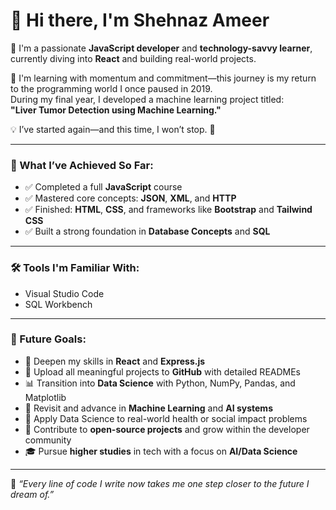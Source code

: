 # 👋 Hi there, I'm Shehnaz Ameer

🌱 I'm a passionate **JavaScript developer** and **technology-savvy learner**, currently diving into **React** and building real-world projects.

🎯 I'm learning with momentum and commitment—this journey is my return to the programming world I once paused in 2019.  
During my final year, I developed a machine learning project titled:  
**"Liver Tumor Detection using Machine Learning."**

💡 I’ve started again—and this time, I won’t stop. 🚀

---

### 📌 What I’ve Achieved So Far:

- ✅ Completed a full **JavaScript** course  
- ✅ Mastered core concepts: **JSON**, **XML**, and **HTTP**  
- ✅ Finished: **HTML**, **CSS**, and frameworks like **Bootstrap** and **Tailwind CSS**  
- ✅ Built a strong foundation in **Database Concepts** and **SQL**

---

### 🛠️ Tools I'm Familiar With:

- Visual Studio Code  
- SQL Workbench  

---

### 🎯 Future Goals:

- 🔁 Deepen my skills in **React** and **Express.js**
- 📁 Upload all meaningful projects to **GitHub** with detailed READMEs
- 📊 Transition into **Data Science** with Python, NumPy, Pandas, and Matplotlib
- 🧠 Revisit and advance in **Machine Learning** and **AI systems**
- 🧪 Apply Data Science to real-world health or social impact problems
- 🤝 Contribute to **open-source projects** and grow within the developer community
- 🎓 Pursue **higher studies** in tech with a focus on **AI/Data Science**

---

💬 _“Every line of code I write now takes me one step closer to the future I dream of.”_
